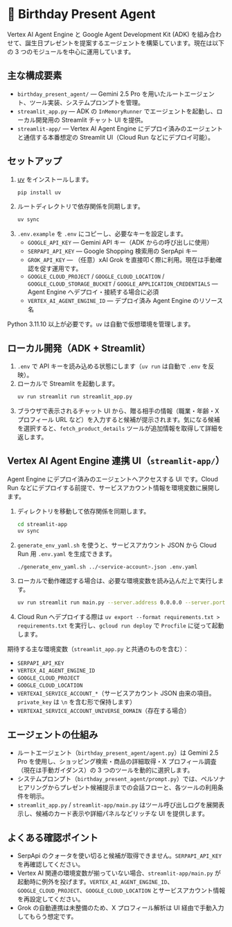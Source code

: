 # 🎁 Birthday Present Agent

Vertex AI Agent Engine と Google Agent Development Kit (ADK) を組み合わせて、誕生日プレゼントを提案するエージェントを構築しています。現在は以下の 3 つのモジュールを中心に運用しています。

## 主な構成要素
- `birthday_present_agent/` — Gemini 2.5 Pro を用いたルートエージェント、ツール実装、システムプロンプトを管理。
- `streamlit_app.py` — ADK の `InMemoryRunner` でエージェントを起動し、ローカル開発用の Streamlit チャット UI を提供。
- `streamlit-app/` — Vertex AI Agent Engine にデプロイ済みのエージェントと通信する本番想定の Streamlit UI（Cloud Run などにデプロイ可能）。

## セットアップ
1. [uv](https://github.com/astral-sh/uv) をインストールします。
   ```bash
   pip install uv
   ```
2. ルートディレクトリで依存関係を同期します。
   ```bash
   uv sync
   ```
3. `.env.example` を `.env` にコピーし、必要なキーを設定します。
   - `GOOGLE_API_KEY` — Gemini API キー（ADK からの呼び出しに使用）
   - `SERPAPI_API_KEY` — Google Shopping 検索用の SerpApi キー
   - `GROK_API_KEY` — （任意）xAI Grok を直接叩く際に利用。現在は手動確認を促す運用です。
   - `GOOGLE_CLOUD_PROJECT` / `GOOGLE_CLOUD_LOCATION` / `GOOGLE_CLOUD_STORAGE_BUCKET` / `GOOGLE_APPLICATION_CREDENTIALS` — Agent Engine へデプロイ・接続する場合に必須
   - `VERTEX_AI_AGENT_ENGINE_ID` — デプロイ済み Agent Engine のリソース名

Python 3.11.10 以上が必要です。`uv` は自動で仮想環境を管理します。

## ローカル開発（ADK + Streamlit）
1. `.env` で API キーを読み込める状態にします（`uv run` は自動で `.env` を反映）。
2. ローカルで Streamlit を起動します。
   ```bash
   uv run streamlit run streamlit_app.py
   ```
3. ブラウザで表示されるチャット UI から、贈る相手の情報（職業・年齢・X プロフィール URL など）を入力すると候補が提示されます。気になる候補を選択すると、`fetch_product_details` ツールが追加情報を取得して詳細を返します。

## Vertex AI Agent Engine 連携 UI（`streamlit-app/`）
Agent Engine にデプロイ済みのエージェントへアクセスする UI です。Cloud Run などにデプロイする前提で、サービスアカウント情報を環境変数に展開します。

1. ディレクトリを移動して依存関係を同期します。
   ```bash
   cd streamlit-app
   uv sync
   ```
2. `generate_env_yaml.sh` を使うと、サービスアカウント JSON から Cloud Run 用 `.env.yaml` を生成できます。
   ```bash
   ./generate_env_yaml.sh ../<service-account>.json .env.yaml
   ```
3. ローカルで動作確認する場合は、必要な環境変数を読み込んだ上で実行します。
   ```bash
   uv run streamlit run main.py --server.address 0.0.0.0 --server.port 8501
   ```
4. Cloud Run へデプロイする際は `uv export --format requirements.txt > requirements.txt` を実行し、`gcloud run deploy` で `Procfile` に従って起動します。

期待する主な環境変数（`streamlit_app.py` と共通のものを含む）：
- `SERPAPI_API_KEY`
- `VERTEX_AI_AGENT_ENGINE_ID`
- `GOOGLE_CLOUD_PROJECT`
- `GOOGLE_CLOUD_LOCATION`
- `VERTEXAI_SERVICE_ACCOUNT_*`（サービスアカウント JSON 由来の項目。`private_key` は `\n` を含む形で保持します）
- `VERTEXAI_SERVICE_ACCOUNT_UNIVERSE_DOMAIN`（存在する場合）

## エージェントの仕組み
- ルートエージェント（`birthday_present_agent/agent.py`）は Gemini 2.5 Pro を使用し、ショッピング検索・商品の詳細取得・X プロフィール調査（現在は手動ガイダンス）の 3 つのツールを動的に選択します。
- システムプロンプト（`birthday_present_agent/prompt.py`）では、ペルソナヒアリングからプレゼント候補提示までの会話フローと、各ツールの利用条件を明示。
- `streamlit_app.py` / `streamlit-app/main.py` はツール呼び出しログを展開表示し、候補のカード表示や詳細パネルなどリッチな UI を提供します。

## よくある確認ポイント
- SerpApi のクォータを使い切ると候補が取得できません。`SERPAPI_API_KEY` を再確認してください。
- Vertex AI 関連の環境変数が揃っていない場合、`streamlit-app/main.py` が起動時に例外を投げます。`VERTEX_AI_AGENT_ENGINE_ID`、`GOOGLE_CLOUD_PROJECT`、`GOOGLE_CLOUD_LOCATION` とサービスアカウント情報を再設定してください。
- Grok の自動連携は未整備のため、X プロフィール解析は UI 経由で手動入力してもらう想定です。


